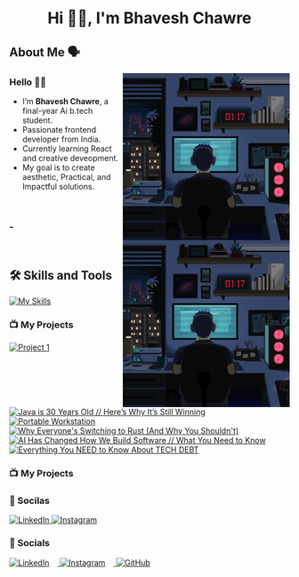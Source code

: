 <h1 align="center"> Hi 👋🏻, I'm  Bhavesh Chawre </h1>

<div>

<h2> About Me 🗣️</h2>
<img align="right" src="https://github.com/bhave5h/bhave5h/blob/dbefaea814cf595f2bf931063746f38e0e8a19fb/content/g.gif#gh-dark-mode-only" width="300">
<img align="right" src="https://github.com/bhave5h/bhave5h/blob/dbefaea814cf595f2bf931063746f38e0e8a19fb/content/g.gif#gh-light-mode-only" width="300">

### Hello 👋🏻
- I’m **Bhavesh Chawre**, a final-year Ai b.tech student. <br>
- Passionate frontend developer from India. <br>
- Currently learning React and creative deveopment. <br>
- My goal is to create aesthetic, Practical, and Impactful solutions.     

</div>
<br>

###   -

<br>

<h2>🛠 Skills and Tools</h2>  

[![My Skills](https://skillicons.dev/icons?i=html,css,js,react,jquery,bootstrap,php,mysql,tailwind,vite,vscode,sublime)](https://skillicons.dev)



### 📺 My Projects

[![Project 1 ](https://ytcards.demolab.com/?id=YLCrAm-aGI8&title=Project1&lang=en&timestamp=17553504&background_color=%230d1117&title_color=%23ffffff&stats_color=%23dedede&max_title_lines=1&width=250&border_radius=5&" "project1")](https://github.com/tandpfun/skill-icons#readme)
[![Java is 30 Years Old // Here’s Why It’s Still Winning](https://ytcards.demolab.com/?id=spJwsa4KFrU&title=Java+is+30+Years+Old+%2F%2F+Here%E2%80%99s+Why+It%E2%80%99s+Still+Winning&lang=en&timestamp=1857602898&background_color=%230d1117&title_color=%23ffffff&stats_color=%23dedede&max_title_lines=1&width=250&border_radius=5&duration=574 "Java is 30 Years Old // Here’s Why It’s Still Winning")](https://www.youtube.com/watch?v=spJwsa4KFrU)
[![Portable Workstation](https://ytcards.demolab.com/?id=s3uqGfDc8P8&title=Portable+Workstation&lang=en&timestamp=1755897603&background_color=%230d1117&title_color=%23ffffff&stats_color=%23dedede&max_title_lines=1&width=250&border_radius=5&duration=51 "Portable Workstation")](https://www.youtube.com/shorts/s3uqGfDc8P8)
[![Why Everyone's Switching to Rust (And Why You Shouldn't)](https://ytcards.demolab.com/?id=meEXag1XCFw&title=Why+Everyone%27s+Switching+to+Rust+%28And+Why+You+Shouldn%27t%29&lang=en&timestamp=1755619274&background_color=%230d1117&title_color=%23ffffff&stats_color=%23dedede&max_title_lines=1&width=250&border_radius=5&duration=884 "Why Everyone's Switching to Rust (And Why You Shouldn't)")](https://www.youtube.com/watch?v=meEXag1XCFw)
[![AI Has Changed How We Build Software // What You Need to Know](https://ytcards.demolab.com/?id=3VQhdXcQ5qI&title=AI+Has+Changed+How+We+Build+Software+%2F%2F+What+You+Need+to+Know&lang=en&timestamp=1755026101&background_color=%230d1117&title_color=%23ffffff&stats_color=%23dedede&max_title_lines=1&width=250&border_radius=5&duration=1710 "AI Has Changed How We Build Software // What You Need to Know")](https://www.youtube.com/watch?v=3VQhdXcQ5qI)
[![Everything You NEED to Know About TECH DEBT](https://ytcards.demolab.com/?id=ukgmp6uxQJc&title=Everything+You+NEED+to+Know+About+TECH+DEBT&lang=en&timestamp=1753375920&background_color=%230d1117&title_color=%23ffffff&stats_color=%23dedede&max_title_lines=1&width=250&border_radius=5&duration=1533 "Everything You NEED to Know About TECH DEBT")](https://www.youtube.com/watch?v=ukgmp6uxQJc)



### 📺 My Projects


### 🤍 Socilas

<a href="https://www.linkedin.com/in/maximus-soares/" target="blank">
<img src="https://skillicons.dev/icons?i=linkedin" alt="LinkedIn" />
</a>

<a href="https://www.instagram.com/mhaximus.soares/" target="blank">
<img src="https://skillicons.dev/icons?i=instagram" alt="Instagram" />
</a>



### 🤍 Socials

<p>
  <a href="https://www.linkedin.com/in/maximus-soares/" target="_blank">
    <img src="https://skillicons.dev/icons?i=linkedin" alt="LinkedIn" width="40" style="margin-right: 15px;"/>
  </a>
  
  <a href="https://www.instagram.com/mhaximus.soares/" target="_blank">
    <img src="https://skillicons.dev/icons?i=instagram" alt="Instagram" width="40" style="margin-right: 15px;"/>
  </a>
  
  <a href="https://github.com/bhave5h" target="_blank">
    <img src="https://skillicons.dev/icons?i=github" alt="GitHub" width="40" style="margin-right: 15px;"/>
  </a>
</p>



